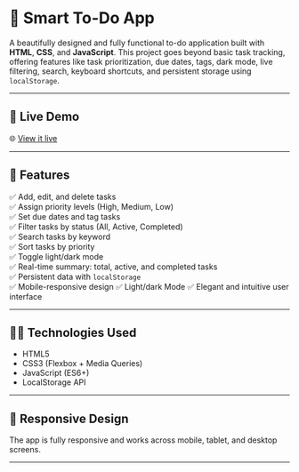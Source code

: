 # 📝 Smart To-Do App

A beautifully designed and fully functional to-do application built with **HTML**, **CSS**, and **JavaScript**. This project goes beyond basic task tracking, offering features like task prioritization, due dates, tags, dark mode, live filtering, search, keyboard shortcuts, and persistent storage using `localStorage`.

---

## 🚀 Live Demo

🌐 [View it live](https://omiye-precious.github.io/todo-app/)  


---

## 📌 Features

✅ Add, edit, and delete tasks  
✅ Assign priority levels (High, Medium, Low)  
✅ Set due dates and tag tasks  
✅ Filter tasks by status (All, Active, Completed)  
✅ Search tasks by keyword  
✅ Sort tasks by priority  
✅ Toggle light/dark mode  
✅ Real-time summary: total, active, and completed tasks  
✅ Persistent data with `localStorage`  
✅ Mobile-responsive design 
✅ Light/dark Mode
✅ Elegant and intuitive user interface

---

## 🧑‍💻 Technologies Used

- HTML5
- CSS3 (Flexbox + Media Queries)
- JavaScript (ES6+)
- LocalStorage API

---

## 📱 Responsive Design

The app is fully responsive and works across mobile, tablet, and desktop screens.

---


